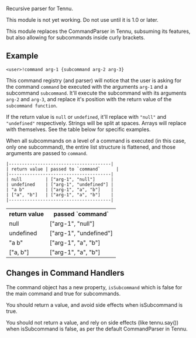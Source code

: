 Recursive parser for Tennu.

This module is not yet working. Do not use until it is 1.0 or later.

This module replaces the CommandParser in Tennu, subsuming its features, but
also allowing for subcommands inside curly brackets.

## Example

```
<user>!command arg-1 {subcommand arg-2 arg-3}
```

This command registry (and parser) will notice that the user is asking for the
command `command` be executed with the arguments `arg-1` and a subcommand
`subcommand`. It'll execute the subcommand with its arguments `arg-2` and
`arg-3`, and replace it's position with the return value of the `subcommand
function`. 

If the return value is `null` or `undefined`, it'll replace with `"null"` and
`"undefined"` respectively. Strings will be split at spaces. Arrays will
replace with themselves. See the table below for specific examples.

When all subcommands on a level of a command is
executed (in this case, only one subcommand), the entire list structure is 
flattened, and those arguments are passed to `command`.

```
|---------------------------------------|
| return value | passed to `command`      |
|---------------------------------------|
| null         | ["arg-1", "null"]      |
| undefined    | ["arg-1", "undefined"] |
| "a b"        | ["arg-1", "a", "b"]    |
| ["a", "b"]   | ["arg-1", "a", "b"]    |
|---------------------------------------|
```

<table>
    <tr>
        <th>return value</th>
        <th>passed `command`</th>
    </tr>
    <tr>
        <td>null</td>
        <td>["arg-1", "null"]</td>
    </tr>
    <tr>
        <td>undefined</td>
        <td>["arg-1", "undefined"]</td>
    </tr>
    <tr>
        <td>"a b"</td>
        <td>["arg-1", "a", "b"]</td>
    </tr>
    <tr>
        <td>["a, b"]</td>
        <td>["arg-1", "a", "b"]</td>
    </tr>
</table>

## Changes in Command Handlers

The command object has a new property, `isSubcommand` which is false for the
main command and true for subcommands.

You should return a value, and avoid side effects when isSubcommand is true.

You should not return a value, and rely on side effects (like tennu.say())
when isSubcommand is false, as per the default CommandParser in Tennu.